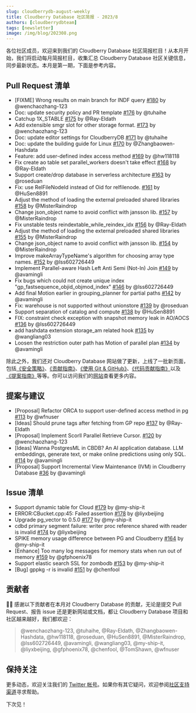 ```yaml
---
slug: cloudberrydb-august-weekly
title: Cloudberry Database 社区简报 - 2023/8
authors: [cloudberrydbteam]
tags: [newsletter]
image: /img/blog/202308.png
---
```


各位社区成员，欢迎来到我们的 Cloudberry Database 社区简报栏目！从本月开始，我们将启动每月简报栏目，收集汇总 Cloudberry Database 社区关键信息，同步最新状态。本月是第一期，下面是参考内容。

<!-- truncate -->

## Pull Request 清单

- [FIXME] Wrong results on main branch for INDF query [#180](https://github.com/cloudberrydb/cloudberrydb/pull/180) by @wenchaozhang-123
- Doc: update security policy and PR template [#176](https://github.com/cloudberrydb/cloudberrydb/pull/176) by @tuhaihe
- Catchup 1X_STABLE [#175](https://github.com/cloudberrydb/cloudberrydb/pull/175) by @Ray-Eldath
- Add extensible smgr slot for other storage format. [#173](https://github.com/cloudberrydb/cloudberrydb/pull/173) by @wenchaozhang-123
- Doc: update editor settings for CloudberryDB [#171](https://github.com/cloudberrydb/cloudberrydb/pull/171) by @tuhaihe
- Doc: update the building guide for Linux [#170](https://github.com/cloudberrydb/cloudberrydb/pull/170) by @Zhangbaowen-Hashdata
- Feature: add user-defined index access method [#169](https://github.com/cloudberrydb/cloudberrydb/pull/169) by @hw118118
- Fix create ao table set parallel_workers doesn't take effect [#168](https://github.com/cloudberrydb/cloudberrydb/pull/168) by @Ray-Eldath
- Support create/drop database in serverless architecture [#163](https://github.com/cloudberrydb/cloudberrydb/pull/163) by @roseduan
- Fix: use RelFileNodeId instead of Oid for relfilenode. [#161](https://github.com/cloudberrydb/cloudberrydb/pull/161) by @HuSen8891
- Adjust the method of loading the external preloaded shared libraries [#158](https://github.com/cloudberrydb/cloudberrydb/pull/158) by @MisterRaindrop
- Change json_object name to avoid conflict with jansson lib. [#157](https://github.com/cloudberrydb/cloudberrydb/pull/157) by @MisterRaindrop
- Fix unstable tests reindextable_while_reindex_idx [#156](https://github.com/cloudberrydb/cloudberrydb/pull/156) by @Ray-Eldath
- Adjust the method of loading the external preloaded shared libraries [#155](https://github.com/cloudberrydb/cloudberrydb/pull/155) by @MisterRaindrop
- Change json_object name to avoid conflict with jansson lib. [#154](https://github.com/cloudberrydb/cloudberrydb/pull/154) by @MisterRaindrop
- Improve makeArrayTypeName's algorithm for choosing array type names. [#152](https://github.com/cloudberrydb/cloudberrydb/pull/152) by @lss602726449
- Implement Parallel-aware Hash Left Anti Semi (Not-In) Join [#149](https://github.com/cloudberrydb/cloudberrydb/pull/149) by @avamingli
- Fix bugs which could not create unique index "gp_fastsequence_objid_objmod_index" [#146](https://github.com/cloudberrydb/cloudberrydb/pull/146) by @lss602726449
- Add final Motion earlier in grouping_planner for partial paths [#142](https://github.com/cloudberrydb/cloudberrydb/pull/142) by @avamingli
- Fix: warehouse is not supported without unionstore [#139](https://github.com/cloudberrydb/cloudberrydb/pull/139) by @roseduan
- Support separation of catalog and compute [#138](https://github.com/cloudberrydb/cloudberrydb/pull/138) by @HuSen8891
- FIX: constraint check exception with snapshot memory leak in AO/AOCS [#136](https://github.com/cloudberrydb/cloudberrydb/pull/136) by @lss602726449
- add hashdata extension storage_am related hook [#135](https://github.com/cloudberrydb/cloudberrydb/pull/135) by @wangliang03
- Loosen the restriction outer path has Motion of parallel plan [#134](https://github.com/cloudberrydb/cloudberrydb/pull/134) by @avamingli

除此之外，我们还对 Cloudberry Database 网站做了更新，上线了一批新页面，包括[《安全策略》](https://cloudberrydb.org/community/security)、[《贡献指南》](https://cloudberrydb.org/contribute/how-to-contribute)、[《使用 Git & GitHub》](https://cloudberrydb.org/contribute/git)、[《代码贡献指南》](https://cloudberrydb.org/contribute/code)以及[《提案指南》](https://cloudberrydb.org/contribute/proposal)等等。你可以访问我们的[网站](https://cloudberrydb.org)查看更多内容。

## 提案与建议

- [Proposal] Refactor ORCA to support user-defined access method in pg [#113](https://github.com/orgs/cloudberrydb/discussions/113) by @wfnuser
- [Ideas] Should prune tags after fetching from GP repo [#137](https://github.com/orgs/cloudberrydb/discussions/137) by @Ray-Eldath
- [Proposal] Implement Scorll Parallel Retrieve Cursor. [#120](https://github.com/orgs/cloudberrydb/discussions/120) by @wenchaozhang-123
- [Ideas] Wanna PostgresML in CBDB? An AI application database. LLM embeddings, generate text, or make online predictions using only SQL. [#114](https://github.com/orgs/cloudberrydb/discussions/114) by @avamingli
- [Proposal] Support Incremental View Maintenance (IVM) in Cloudberry Database [#36](https://github.com/orgs/cloudberrydb/discussions/36) by @avamingli

## Issue 清单

- Support dynamic table for Cloud [#179](https://github.com/cloudberrydb/cloudberrydb/issues/179) by @my-ship-it
- ERROR:CBucket.cpp:45: Failed assertion [#178](https://github.com/cloudberrydb/cloudberrydb/issues/178) by @liyxbeijing
- Upgrade pg_vector to 0.5.0 [#177](https://github.com/cloudberrydb/cloudberrydb/issues/177) by @my-ship-it
- cdbd primary segment failure: writer proc reference shared with reader is invalid [#174](https://github.com/cloudberrydb/cloudberrydb/issues/174) by @liyxbeijing
- SPIKE memory usage difference between PG and Cloudberry [#164](https://github.com/cloudberrydb/cloudberrydb/issues/164) by @my-ship-it
- [Enhance] Too many log messages for memory stats when run out of memory [#159](https://github.com/cloudberrydb/cloudberrydb/issues/159) by @gfphoenix78
- Support elastic search SSL for zombodb [#153](https://github.com/cloudberrydb/cloudberrydb/issues/153) by @my-ship-it
- [Bug] gppkg -r is invalid [#151](https://github.com/cloudberrydb/cloudberrydb/issues/151) by @chenfool


## 贡献者

🎈️🎊️ 感谢以下贡献者在本月对 Cloudberry Database 的贡献，无论是提交 Pull Request、报告 issue 还是更新网站或文档，都让 Cloudberry Database 项目和社区越来越好，我们都欢迎：
> @wenchaozhang-123, @tuhaihe, @Ray-Eldath, @Zhangbaowen-Hashdata, @hw118118, @roseduan, @HuSen8891, @MisterRaindrop, @lss602726449, @avamingli, @wangliang03, @my-ship-it, @liyxbeijing, @gfphoenix78, @chenfool, @TomShawn, @wfnuser

## 保持关注

更多动态，欢迎关注我们的 [Twitter 帐号](https://twitter.com/cloudberrydb)。如果你有其它疑问，欢迎参阅[社区支持渠道](https://cloudberrydb.org/support)寻求帮助。

下次见！